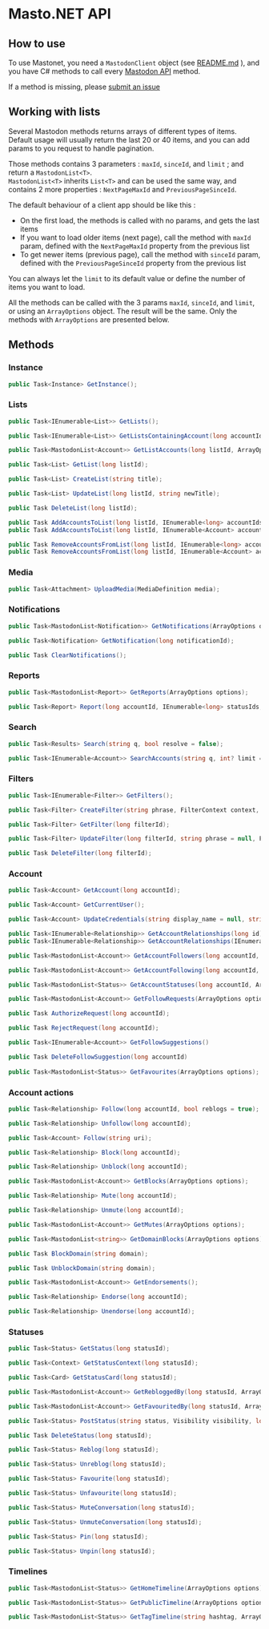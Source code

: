 # Masto.NET API 

## How to use

To use Mastonet, you need a `MastodonClient` object (see [README.md](https://github.com/glacasa/Mastonet/blob/master/README.md) ), and you have C# methods to call every [Mastodon API](https://github.com/tootsuite/documentation/blob/master/Using-the-API/API.md) method.

If a method is missing, please [submit an issue](https://github.com/glacasa/Mastonet/issues)

## Working with lists

Several Mastodon methods returns arrays of different types of items. Default usage will usually return the last 20 or 40 items, and you can add params to you request to handle pagination.

Those methods contains 3 parameters : `maxId`, `sinceId`, and `limit` ; and return a `MastodonList<T>`.  
`MastodonList<T>` inherits `List<T>` and can be used the same way, and contains 2 more properties : `NextPageMaxId` and `PreviousPageSinceId`.

The default behaviour of a client app should be like this :

- On the first load, the methods is called with no params, and gets the last items
- If you want to load older items (next page), call the method with `maxId` param, defined with the `NextPageMaxId` property from the previous list
- To get newer items (previous page), call the method with `sinceId` param, defined with the `PreviousPageSinceId` property from the previous list

You can always let the `limit` to its default value or define the number of items you want to load.

All the methods can be called with the 3 params `maxId`, `sinceId`, and `limit`, or using an `ArrayOptions` object. The result will be the same. Only the methods with `ArrayOptions` are presented below.

## Methods

### Instance
```cs
public Task<Instance> GetInstance();
```
### Lists
```cs
public Task<IEnumerable<List>> GetLists();

public Task<IEnumerable<List>> GetListsContainingAccount(long accountId);

public Task<MastodonList<Account>> GetListAccounts(long listId, ArrayOptions options);

public Task<List> GetList(long listId);

public Task<List> CreateList(string title);

public Task<List> UpdateList(long listId, string newTitle);

public Task DeleteList(long listId);

public Task AddAccountsToList(long listId, IEnumerable<long> accountIds);
public Task AddAccountsToList(long listId, IEnumerable<Account> accounts);

public Task RemoveAccountsFromList(long listId, IEnumerable<long> accountIds);
public Task RemoveAccountsFromList(long listId, IEnumerable<Account> accounts);
```
### Media
```cs
public Task<Attachment> UploadMedia(MediaDefinition media);
```
### Notifications
```cs
public Task<MastodonList<Notification>> GetNotifications(ArrayOptions options);

public Task<Notification> GetNotification(long notificationId);

public Task ClearNotifications();
```
### Reports
```cs
public Task<MastodonList<Report>> GetReports(ArrayOptions options);

public Task<Report> Report(long accountId, IEnumerable<long> statusIds, string comment);
```
### Search
```cs
public Task<Results> Search(string q, bool resolve = false);

public Task<IEnumerable<Account>> SearchAccounts(string q, int? limit = null, bool resolve = false, bool following = false);
```
### Filters
```cs
public Task<IEnumerable<Filter>> GetFilters();

public Task<Filter> CreateFilter(string phrase, FilterContext context, bool irreversible = false, bool wholeWord = false, uint? expiresIn = null);

public Task<Filter> GetFilter(long filterId);

public Task<Filter> UpdateFilter(long filterId, string phrase = null, FilterContext? context = null, bool? irreversible = null, bool? wholeWord = null, uint? expiresIn = null);

public Task DeleteFilter(long filterId);
```
### Account
```cs
public Task<Account> GetAccount(long accountId);

public Task<Account> GetCurrentUser();

public Task<Account> UpdateCredentials(string display_name = null, string note = null, MediaDefinition avatar = null, MediaDefinition header = null, bool? locked = null, Visibility? source_privacy = null, bool? source_sensitive = null, string source_language = null, IEnumerable<AccountField> fields_attributes = null);

public Task<IEnumerable<Relationship>> GetAccountRelationships(long id);
public Task<IEnumerable<Relationship>> GetAccountRelationships(IEnumerable<long> ids);

public Task<MastodonList<Account>> GetAccountFollowers(long accountId, ArrayOptions options);

public Task<MastodonList<Account>> GetAccountFollowing(long accountId, ArrayOptions options);

public Task<MastodonList<Status>> GetAccountStatuses(long accountId, ArrayOptions options, bool onlyMedia = false, bool excludeReplies = false, bool pinned = false, bool excludeReblogs = false);

public Task<MastodonList<Account>> GetFollowRequests(ArrayOptions options);

public Task AuthorizeRequest(long accountId);

public Task RejectRequest(long accountId);

public Task<IEnumerable<Account>> GetFollowSuggestions()

public Task DeleteFollowSuggestion(long accountId)
	
public Task<MastodonList<Status>> GetFavourites(ArrayOptions options);
```
### Account actions
```cs
public Task<Relationship> Follow(long accountId, bool reblogs = true);

public Task<Relationship> Unfollow(long accountId);

public Task<Account> Follow(string uri);

public Task<Relationship> Block(long accountId);

public Task<Relationship> Unblock(long accountId);

public Task<MastodonList<Account>> GetBlocks(ArrayOptions options);

public Task<Relationship> Mute(long accountId);

public Task<Relationship> Unmute(long accountId);

public Task<MastodonList<Account>> GetMutes(ArrayOptions options);

public Task<MastodonList<string>> GetDomainBlocks(ArrayOptions options);

public Task BlockDomain(string domain);

public Task UnblockDomain(string domain);

public Task<MastodonList<Account>> GetEndorsements();

public Task<Relationship> Endorse(long accountId);

public Task<Relationship> Unendorse(long accountId);
```
### Statuses
```cs
public Task<Status> GetStatus(long statusId);

public Task<Context> GetStatusContext(long statusId);

public Task<Card> GetStatusCard(long statusId);

public Task<MastodonList<Account>> GetRebloggedBy(long statusId, ArrayOptions options);

public Task<MastodonList<Account>> GetFavouritedBy(long statusId, ArrayOptions options);

public Task<Status> PostStatus(string status, Visibility visibility, long? replyStatusId = null, IEnumerable<long> mediaIds = null, bool sensitive = false, string spoilerText = null);

public Task DeleteStatus(long statusId);

public Task<Status> Reblog(long statusId);

public Task<Status> Unreblog(long statusId);

public Task<Status> Favourite(long statusId);

public Task<Status> Unfavourite(long statusId);

public Task<Status> MuteConversation(long statusId);

public Task<Status> UnmuteConversation(long statusId);

public Task<Status> Pin(long statusId);

public Task<Status> Unpin(long statusId);
```
### Timelines
```cs
public Task<MastodonList<Status>> GetHomeTimeline(ArrayOptions options);

public Task<MastodonList<Status>> GetPublicTimeline(ArrayOptions options, bool local = false);

public Task<MastodonList<Status>> GetTagTimeline(string hashtag, ArrayOptions options, bool local = false);
```
